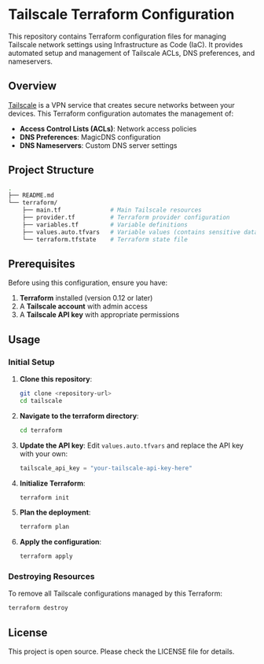 # Tailscale Terraform Configuration

This repository contains Terraform configuration files for managing Tailscale network settings using Infrastructure as Code (IaC). It provides automated setup and management of Tailscale ACLs, DNS preferences, and nameservers.

## Overview

[Tailscale](https://tailscale.com/) is a VPN service that creates secure networks between your devices. This Terraform configuration automates the management of:

- **Access Control Lists (ACLs)**: Network access policies
- **DNS Preferences**: MagicDNS configuration 
- **DNS Nameservers**: Custom DNS server settings

## Project Structure

```sh
.
├── README.md
└── terraform/
    ├── main.tf              # Main Tailscale resources
    ├── provider.tf          # Terraform provider configuration
    ├── variables.tf         # Variable definitions
    ├── values.auto.tfvars   # Variable values (contains sensitive data, should not be committed to version control)
    └── terraform.tfstate    # Terraform state file
```

## Prerequisites

Before using this configuration, ensure you have:

1. **Terraform** installed (version 0.12 or later)
2. A **Tailscale account** with admin access
3. A **Tailscale API key** with appropriate permissions

## Usage

### Initial Setup

1. **Clone this repository**:
   ```bash
   git clone <repository-url>
   cd tailscale
   ```

2. **Navigate to the terraform directory**:
   ```bash
   cd terraform
   ```

3. **Update the API key**:
   Edit `values.auto.tfvars` and replace the API key with your own:
   ```terraform
   tailscale_api_key = "your-tailscale-api-key-here"
   ```

4. **Initialize Terraform**:
   ```bash
   terraform init
   ```

5. **Plan the deployment**:
   ```bash
   terraform plan
   ```

6. **Apply the configuration**:
   ```bash
   terraform apply
   ```

### Destroying Resources

To remove all Tailscale configurations managed by this Terraform:

```bash
terraform destroy
```

## License

This project is open source. Please check the LICENSE file for details.
